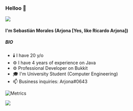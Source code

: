 ### Helloo 👋

![](https://komarev.com/ghpvc/?username=TulioTriste&style=plastic)
#### I'm Sebastián Morales (Arjona [Yes, like Ricardo Arjona])

##### BIO

- 🕯️ I have 20 y/o
- ⚙️ I have 4 years of experience on Java
- ⚙️ Professional Developer on Bukkit
- 🎓 I'm University Student (Computer Engineering)
- 📫 Business inquiries: Arjona#0643

![Metrics](https://metrics.lecoq.io/TulioTriste?template=classic&languages=1&isocalendar=1&habits=1&isocalendar.duration=half-year&languages.limit=8&languages.sections=most-used&languages.colors=github&languages.threshold=0%25&languages.indepth=false&languages.analysis.timeout=15&languages.categories=markup%2C%20programming&languages.recent.categories=markup%2C%20programming&languages.recent.load=300&languages.recent.days=14&habits.from=200&habits.days=18&habits.facts=true&habits.charts=false&habits.trim=false&config.timezone=America%2FSantiago)

![](https://hit.yhype.me/github/profile?user_id=50537641)
